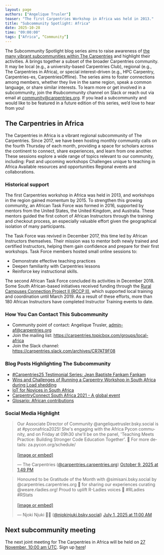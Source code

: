 ```yaml
---
layout: page
authors: ["Angelique Trusler"]
teaser: "The first Carpentries Workshop in Africa was held in 2013."
title: "Subcommunity Spotlight: Africa"
date: 2025-10-28
time: "09:00:00"
tags: ["Africa", “Community”]
---
```


The Subcommunity Spotlight blog series aims to raise awareness of [the many vibrant subcommunities within The Carpentries](https://carpentries.org/community/get-connected/#subcommunities) and highlight their activities. A brings together a subset of the broader Carpentries community. It may be local (e.g., a university-based Carpentries Club), regional (e.g., The Carpentries in Africa), or special interest-driven (e.g., HPC Carpentry, Carpentries-es, CarpentriesOffline). The series aims to foster connections among members, whether they live in the same region, speak a common language, or share similar interests.
To learn more or get involved in a subcommunity, join the #subcommunity channel on Slack or reach out via email at [community@carpentries.org](mailto:community@carpentries.org). If you lead a subcommunity and would like to be featured in a future edition of this series, we’d love to hear from you!
## The Carpentries in Africa 
The Carpentries in Africa is a vibrant regional subcommunity of The Carpentries. Since 2017, we have been hosting monthly community calls on the fourth Thursday of each month, providing a space for scholars across the continent to connect, share experiences, and learn from one another.
These sessions explore a wide range of topics relevant to our community, including:
Past and upcoming workshops
Challenges unique to teaching in Africa
Available resources and opportunities
Regional events and collaborations.


### Historical support

The first Carpentries workshop in Africa was held in 2013, and workshops in the region gained momentum by 2015. To strengthen this growing community, an African Task Force was formed in 2016, supported by mentors from the United States, the United Kingdom, and Australia. These mentors guided the first cohort of African Instructors through the training and checkout process, an especially valuable effort given the geographical isolation of many participants.

The Task Force was revived in December 2017, this time led by African Instructors themselves. Their mission was to mentor both newly trained and certified Instructors, helping them gain confidence and prepare for their first workshops. Task Force members hosted small online sessions to:

- Demonstrate effective teaching practices
- Deepen familiarity with Carpentries lessons
- Reinforce key instructional skills.


The second African Task Force concluded its activities in December 2018.
Some South African-based initiatives received funding through the [Rural Campuses Connection Project II (RCCP II)](https://carpentries.org/blog/2019/01/african-task-force-update/), which supported local training and coordination until March 2019. As a result of these efforts, more than 180 African Instructors have completed Instructor Training events to date. 

### How You Can Contact This Subcommunity
- Community point of contact: Angelique Trusler, [admin-af@carpentries.org](mailto:admin-af@carpentries.org) 
- Join the mailing list: https://carpentries.topicbox.com/groups/local-africa 
- Join the Slack channel: https://carpentries.slack.com/archives/CR7AT9F08 

### Blog Posts Highlighting The Subcommunity
- [#Carpentries25 Testimonial Series: Jean Baptiste Fankam Fankam](https://carpentries.org/blog/2023/09/carpentries25-testimonial-series-jean-baptiste-fankam-fankam/)
- [Wins and Challenges of Running a Carpentry Workshop in South Africa during Load shedding](https://carpentries.org/blog/2023/05/wins-and-challenges-of-running-a-carpentry-workshop-in-south-africa-during-load-shedding/)
- [IoT for Novices in South Africa](https://carpentries.org/blog/2022/12/iot-for-novices/)
- [CarpentryConnect South Africa 2021 - A global event](https://carpentries.org/blog/2022/04/carpentryconnect-south-africa-2021/)
- [Glosario: African contributions](https://carpentries.org/blog/2021/11/glosario-african-contributions/)

### Social Media Highlight
<blockquote class="bluesky-embed" data-bluesky-uri="at://did:plc:reamkuxr6f63i5foyzo4b4pl/app.bsky.feed.post/3m2r3msz2q225" data-bluesky-cid="bafyreid2wjviefrp6dwga3phsvmeyah2s5nz6gon7n7k6cnfu7exog56bu" data-bluesky-embed-color-mode="system"><p lang="en">Our Associate Director of Community @angeliquetrusler.bsky.social is at #pyconafrica2025! She&#x27;s engaging with the Africa Pycon community, and on Friday at 09h30 she&#x27;ll be on the panel, &#x27;Teaching Meets Practice: Building Stronger Code Education Together&#x27;. 🌟 For more details: za.pycon.org/schedule/<br><br><a href="https://bsky.app/profile/did:plc:reamkuxr6f63i5foyzo4b4pl/post/3m2r3msz2q225?ref_src=embed">[image or embed]</a></p>&mdash; The Carpentries (<a href="https://bsky.app/profile/did:plc:reamkuxr6f63i5foyzo4b4pl?ref_src=embed">@carpentries.carpentries.org</a>) <a href="https://bsky.app/profile/did:plc:reamkuxr6f63i5foyzo4b4pl/post/3m2r3msz2q225?ref_src=embed">October 9, 2025 at 1:49 PM</a></blockquote><script async src="https://embed.bsky.app/static/embed.js" charset="utf-8"></script>
<blockquote class="bluesky-embed" data-bluesky-uri="at://did:plc:esvg6tmrcwovdqxpm37xprvx/app.bsky.feed.post/3lsvdksy4hk2r" data-bluesky-cid="bafyreib2niaowbjqm2j5agcllofe3kdij64bam3occ6oufvuwrg6sxoybi" data-bluesky-embed-color-mode="system"><p lang="en">Honoured to be Gratitude of the Month with @simisani.bsky.social by @carpentries.carpentries.org 🎉 for sharing our experiences curating @weare.rladies.org!
Proud to uplift R-Ladies voices 💜
#RLadies #RStats<br><br><a href="https://bsky.app/profile/did:plc:esvg6tmrcwovdqxpm37xprvx/post/3lsvdksy4hk2r?ref_src=embed">[image or embed]</a></p>&mdash; Njoki Njuki 🏳️‍🌈 (<a href="https://bsky.app/profile/did:plc:esvg6tmrcwovdqxpm37xprvx?ref_src=embed">@njokinjuki.bsky.social</a>) <a href="https://bsky.app/profile/did:plc:esvg6tmrcwovdqxpm37xprvx/post/3lsvdksy4hk2r?ref_src=embed">July 1, 2025 at 11:00 AM</a></blockquote><script async src="https://embed.bsky.app/static/embed.js" charset="utf-8"></script>



## Next subcommunity meeting

The next joint meeting for The Carpentries in Africa will be held on [27 November, 10:00 am UTC](https://www.timeanddate.com/worldclock/fixedtime.html?msg=African+Carpentries+Call&iso=20251127T10&p1=1440&ah=1). Sign up [here](https://codimd.carpentries.org/69NZJLzLSKCZakTPsWpo7Q?both)!



